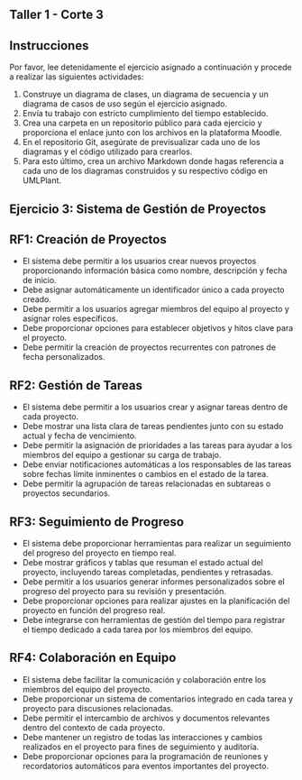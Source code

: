 ## Taller 1 - Corte 3

## Instrucciones

Por favor, lee detenidamente el ejercicio asignado a continuación y procede a realizar las siguientes actividades:

1. Construye un diagrama de clases, un diagrama de secuencia y un diagrama de casos de uso según el ejercicio asignado.
2. Envía tu trabajo con estricto cumplimiento del tiempo establecido.
3. Crea una carpeta en un repositorio público para cada ejercicio y proporciona el enlace junto con los archivos en la plataforma Moodle.
4. En el repositorio Git, asegúrate de previsualizar cada uno de los diagramas y el código utilizado para crearlos.
5. Para esto último, crea un archivo Markdown donde hagas referencia a cada uno de los diagramas construidos y su respectivo código en UMLPlant.

## Ejercicio 3: Sistema de Gestión de Proyectos

## RF1: Creación de Proyectos

- El sistema debe permitir a los usuarios crear nuevos proyectos proporcionando información básica como nombre, descripción y fecha de inicio.
- Debe asignar automáticamente un identificador único a cada proyecto creado.
- Debe permitir a los usuarios agregar miembros del equipo al proyecto y asignar roles específicos.
- Debe proporcionar opciones para establecer objetivos y hitos clave para el proyecto.
- Debe permitir la creación de proyectos recurrentes con patrones de fecha personalizados.

## RF2: Gestión de Tareas

- El sistema debe permitir a los usuarios crear y asignar tareas dentro de cada proyecto.
- Debe mostrar una lista clara de tareas pendientes junto con su estado actual y fecha de vencimiento.
- Debe permitir la asignación de prioridades a las tareas para ayudar a los miembros del equipo a gestionar su carga de trabajo.
- Debe enviar notificaciones automáticas a los responsables de las tareas sobre fechas límite inminentes o cambios en el estado de la tarea.
- Debe permitir la agrupación de tareas relacionadas en subtareas o proyectos secundarios.

## RF3: Seguimiento de Progreso

- El sistema debe proporcionar herramientas para realizar un seguimiento del progreso del proyecto en tiempo real.
- Debe mostrar gráficos y tablas que resuman el estado actual del proyecto, incluyendo tareas completadas, pendientes y retrasadas.
- Debe permitir a los usuarios generar informes personalizados sobre el progreso del proyecto para su revisión y presentación.
- Debe proporcionar opciones para realizar ajustes en la planificación del proyecto en función del progreso real.
- Debe integrarse con herramientas de gestión del tiempo para registrar el tiempo dedicado a cada tarea por los miembros del equipo.

## RF4: Colaboración en Equipo

- El sistema debe facilitar la comunicación y colaboración entre los miembros del equipo del proyecto.
- Debe proporcionar un sistema de comentarios integrado en cada tarea y proyecto para discusiones relacionadas.
- Debe permitir el intercambio de archivos y documentos relevantes dentro del contexto de cada proyecto.
- Debe mantener un registro de todas las interacciones y cambios realizados en el proyecto para fines de seguimiento y auditoría.
- Debe proporcionar opciones para la programación de reuniones y recordatorios automáticos para eventos importantes del proyecto.